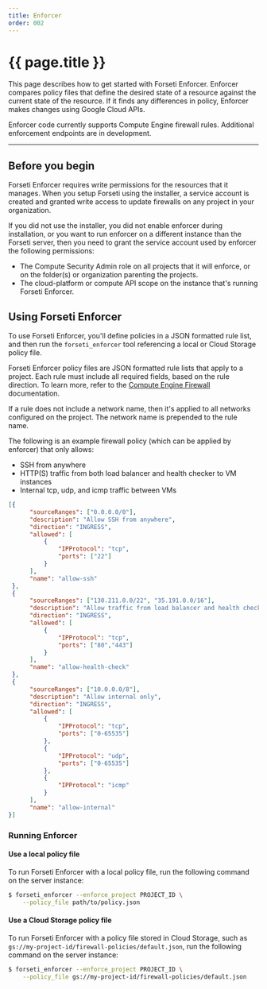 ```yaml
---
title: Enforcer
order: 002
---
```


# {{ page.title }}

This page describes how to get started with Forseti Enforcer. Enforcer
compares policy files that define the desired state of a resource
against the current state of the resource. If it finds any differences in
policy, Enforcer makes changes using Google Cloud APIs.

Enforcer code currently supports Compute Engine firewall rules.
Additional enforcement endpoints are in development.

---

## Before you begin

Forseti Enforcer requires write permissions for the resources that it manages.
When you setup Forseti using the installer, a service account is created and
granted write access to update firewalls on any project in your organization.

If you did not use the installer, you did not enable enforcer during
installation, or you want to run enforcer on a different instance than the
Forseti server, then you need to grant the service account used by enforcer
the following permissions:

  - The Compute Security Admin role on all projects that it will enforce, or on
    the folder(s) or organization parenting the projects.
  - The cloud-platform or compute API scope on the instance that's running
    Forseti Enforcer.

## Using Forseti Enforcer
To use Forseti Enforcer, you'll define policies in a JSON formatted rule list,
and then run the `forseti_enforcer` tool referencing a local or Cloud Storage
policy file.

Forseti Enforcer policy files are JSON formatted rule lists that apply to a
project. Each rule must include all required fields, based on the rule
direction. To learn more, refer to the
[Compute Engine Firewall](https://cloud.google.com/vpc/docs/firewalls#gcp_firewall_rule_summary_table)
documentation.

If a rule does not include a network name, then it's applied to all networks
configured on the project. The network name is prepended to the rule name.

The following is an example firewall policy (which can be applied by enforcer)
that only allows:
  * SSH from anywhere
  * HTTP(S) traffic from both load balancer and health checker to VM instances
  * Internal tcp, udp, and icmp traffic between VMs

  ```json
  [{
        "sourceRanges": ["0.0.0.0/0"],
        "description": "Allow SSH from anywhere",
        "direction": "INGRESS",
        "allowed": [
            {
                "IPProtocol": "tcp",
                "ports": ["22"]
            }
        ],
        "name": "allow-ssh"
   },
   {
        "sourceRanges": ["130.211.0.0/22", "35.191.0.0/16"],
        "description": "Allow traffic from load balancer and health checks to reach VM instances",
        "direction": "INGRESS",
        "allowed": [
            {
                "IPProtocol": "tcp",
                "ports": ["80","443"]
            }
        ],
        "name": "allow-health-check"
   },
   {
        "sourceRanges": ["10.0.0.0/8"],
        "description": "Allow internal only",
        "direction": "INGRESS",
        "allowed": [
            {
                "IPProtocol": "tcp",
                "ports": ["0-65535"]
            },
            {
                "IPProtocol": "udp",
                "ports": ["0-65535"]
            },
            {
                "IPProtocol": "icmp"
            }
        ],
        "name": "allow-internal"
  }]
  ```

### Running Enforcer

#### Use a local policy file

To run Forseti Enforcer with a local policy file, run the following command on
the server instance:

  ```bash
  $ forseti_enforcer --enforce_project PROJECT_ID \
      --policy_file path/to/policy.json
  ```

#### Use a Cloud Storage policy file

To run Forseti Enforcer with a policy file stored in Cloud Storage,
such as `gs://my-project-id/firewall-policies/default.json`, run the following
command on the server instance:

  ```bash
  $ forseti_enforcer --enforce_project PROJECT_ID \
      --policy_file gs://my-project-id/firewall-policies/default.json
  ```
